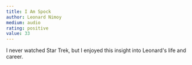 ```yaml
---
title: I Am Spock 
author: Leonard Nimoy
medium: audio
rating: positive
value: 33
---
```


I never watched Star Trek, but I enjoyed this insight into Leonard's life and career.